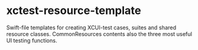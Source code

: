 # xctest-resource-template
Swift-file templates for creating XCUI-test cases, suites and shared resource classes. CommonResources contents also the three most useful UI testing functions.
